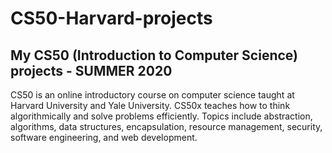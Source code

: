 # CS50-Harvard-projects
## My CS50 (Introduction to Computer Science) projects - SUMMER 2020
CS50 is an online introductory course on computer science taught at Harvard University and Yale University.
CS50x teaches how to think algorithmically and solve problems efficiently. Topics include abstraction, algorithms, data structures, encapsulation, resource management, security, software engineering, and web development. 
